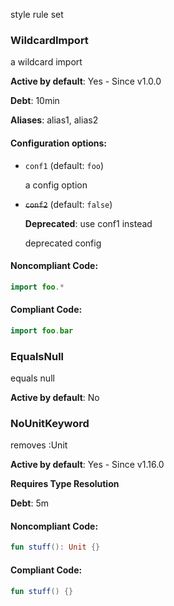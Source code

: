 style rule set

### WildcardImport

a wildcard import

**Active by default**: Yes - Since v1.0.0

**Debt**: 10min

**Aliases**: alias1, alias2

#### Configuration options:

* ``conf1`` (default: ``foo``)

   a config option

* ~~``conf2``~~ (default: ``false``)

   **Deprecated**: use conf1 instead

   deprecated config

#### Noncompliant Code:

```kotlin
import foo.*
```

#### Compliant Code:

```kotlin
import foo.bar
```

### EqualsNull

equals null

**Active by default**: No

### NoUnitKeyword

removes :Unit

**Active by default**: Yes - Since v1.16.0

**Requires Type Resolution**

**Debt**: 5m

#### Noncompliant Code:

```kotlin
fun stuff(): Unit {}
```

#### Compliant Code:

```kotlin
fun stuff() {}
```

